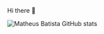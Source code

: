  Hi there 👋

![Matheus Batista GitHub stats](https://github-readme-stats.vercel.app/api?username=anuraghazra&show_icons=true&theme=radical)

